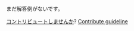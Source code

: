 
まだ解答例がないです。

[コントリビュートしませんか](https://github.com/BFEdev/BFE.dev-solutions/blob/main/question/explain-macrotask-and-microtask`_ja.md)?  [Contribute guideline](https://github.com/BFEdev/BFE.dev-solutions#how-to-contribute)
